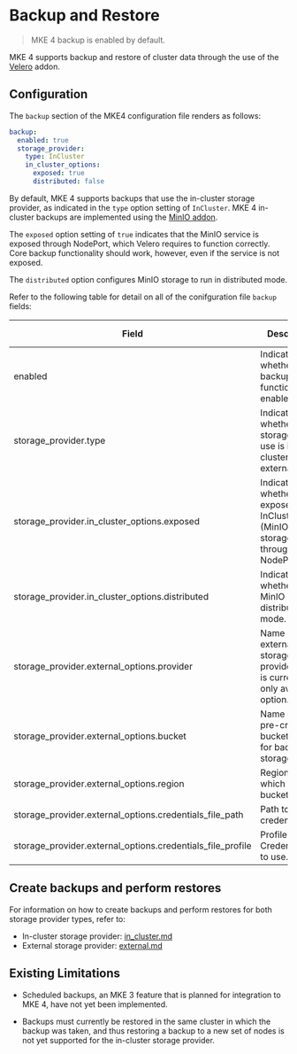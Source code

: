 # Backup and Restore

>MKE 4 backup is enabled by default.

MKE 4 supports backup and restore of cluster data through the use of the
[Velero](https://velero.io/) addon.

## Configuration

The `backup` section of the MKE4 configuration file renders as follows:

```yaml
backup:
  enabled: true
  storage_provider:
    type: InCluster
    in_cluster_options:
      exposed: true
      distributed: false
```

By default, MKE 4 supports backups that use the in-cluster storage
provider, as indicated in the `type` option setting of `InCluster`. MKE 4
in-cluster backups are implemented using the [MinIO
addon](https://microk8s.io/docs/addon-minio).

The `exposed` option setting of `true` indicates that the MinIO service is
exposed through NodePort, which Velero requires to function correctly. Core
backup functionality should work, however, even if
the service is not exposed.

The `distributed` option configures MinIO storage to run in distributed mode.

Refer to the following table for detail on all of the conifguration file
``backup`` fields:

| Field                                                      | Description                                                                          | Valid values        |  Default  |
|------------------------------------------------------------|--------------------------------------------------------------------------------------|---------------------|:---------:|
| enabled                                                    | Indicates whether backup/restore functionality is enabled. | true, false         |    true   |
| storage_provider.type                                      | Indicates whether the storage type in use is in-cluster or external.                          | InCluster, External | InCluster |
| storage_provider.in_cluster_options.exposed                | Indicates whether to expose InCluster (MinIO) storage through NodePort.  | true, false         |    true   |
| storage_provider.in_cluster_options.distributed            | Indicates whether to run MinIO in distributed mode.                  | true, false         |   false   |
| storage_provider.external_options.provider                 | Name of the external storage provider. AWS is currently the only available option.                                      | aws                 |    aws    |
| storage_provider.external_options.bucket                   | Name of the pre-created bucket to use for backup storage.                            | ""                  |     ""    |
| storage_provider.external_options.region                   | Region in which the bucket exists.                                                   | ""                  |     ""    |
| storage_provider.external_options.credentials_file_path    | Path to the credentials file.                                                            | ""                  |     ""    |
| storage_provider.external_options.credentials_file_profile | Profile in the Credentials file to use.                                              | ""                  |     ""    |

## Create backups and perform restores

For information on how to create backups and perform restores for both storage
provider types, refer to:

- In-cluster storage provider: [in_cluster.md](./in_cluster.md)
- External storage provider: [external.md](./external.md)

## Existing Limitations

- Scheduled backups, an MKE 3 feature that is planned for integration to MKE 4, have not yet been implemented.

- Backups must currently be restored in the same cluster in which
the backup was taken, and thus restoring a backup to a
new set of nodes is not yet supported for the in-cluster storage provider.